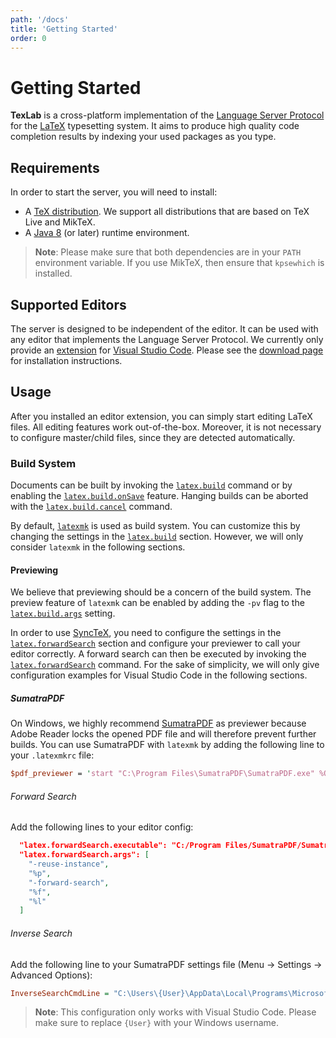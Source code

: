 ```yaml
---
path: '/docs'
title: 'Getting Started'
order: 0
---
```


# Getting Started

**TexLab** is a cross-platform implementation of the [Language Server Protocol](https://microsoft.github.io/language-server-protocol) for the [LaTeX](https://www.latex-project.org/) typesetting system.
It aims to produce high quality code completion results by indexing your used packages as you type.

## Requirements

In order to start the server, you will need to install:

- A [TeX distribution](https://www.latex-project.org/get/#tex-distributions).
  We support all distributions that are based on TeX Live and MikTeX.
- A [Java 8](https://java.com/en/download) (or later) runtime environment.

> **Note**: Please make sure that both dependencies are in your `PATH` environment variable.
> If you use MikTeX, then ensure that `kpsewhich` is installed.

## Supported Editors

The server is designed to be independent of the editor. It can be used with any editor that implements the Language Server Protocol.
We currently only provide an [extension](https://github.com/efoerster/texlab-vscode) for [Visual Studio Code](https://code.visualstudio.com).
Please see the [download page](/download) for installation instructions.

## Usage

After you installed an editor extension, you can simply start editing LaTeX files.
All editing features work out-of-the-box.
Moreover, it is not necessary to configure master/child files, since they are detected automatically.

### Build System

Documents can be built by invoking the [`latex.build`](/docs/reference#latexbuild) command
or by enabling the [`latex.build.onSave`](/docs/reference#latexbuildonsave) feature.
Hanging builds can be aborted with the [`latex.build.cancel`](/docs/reference#latexbuildcancel) command.

By default, [`latexmk`](https://ctan.org/pkg/latexmk?lang=en) is used as build system.
You can customize this by changing the settings in the [`latex.build`](/docs/reference#latexbuildexecutable) section.
However, we will only consider `latexmk` in the following sections.

#### Previewing

We believe that previewing should be a concern of the build system.
The preview feature of `latexmk` can be enabled by adding the `-pv` flag
to the [`latex.build.args`](/docs/reference#latexbuildargs) setting.

In order to use [SyncTeX](http://www.tug.org/TUGboat/tb29-3/tb93laurens.pdf),
you need to configure the settings in the [`latex.forwardSearch`](/docs/reference#latexforwardsearchexecutable) section
and configure your previewer to call your editor correctly.
A forward search can then be executed by invoking the [`latex.forwardSearch`](/docs/reference#latexforwardsearch) command.
For the sake of simplicity, we will only give configuration examples for Visual Studio Code in the following sections.

##### SumatraPDF

On Windows, we highly recommend [SumatraPDF](https://www.sumatrapdfreader.org) as previewer
because Adobe Reader locks the opened PDF file and will therefore prevent further builds.
You can use SumatraPDF with `latexmk` by adding the following line to your `.latexmkrc` file:

```perl
$pdf_previewer = 'start "C:\Program Files\SumatraPDF\SumatraPDF.exe" %O %S';
```

###### Forward Search

Add the following lines to your editor config:

```json
  "latex.forwardSearch.executable": "C:/Program Files/SumatraPDF/SumatraPDF.exe",
  "latex.forwardSearch.args": [
    "-reuse-instance",
    "%p",
    "-forward-search",
    "%f",
    "%l"
  ]
```

###### Inverse Search

Add the following line to your SumatraPDF settings file (Menu -> Settings -> Advanced Options):

```ini
InverseSearchCmdLine = "C:\Users\{User}\AppData\Local\Programs\Microsoft VS Code\Code.exe" -g "%f":%l
```

> **Note**: This configuration only works with Visual Studio Code.
> Please make sure to replace `{User}` with your Windows username.
